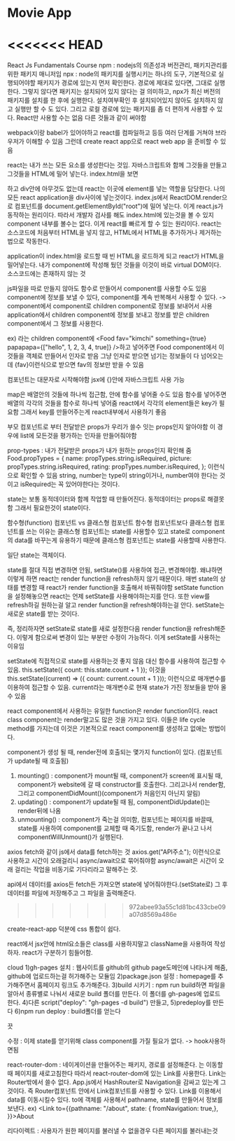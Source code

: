 # Movie App

# <<<<<<< HEAD

React Js Fundamentals Course
npm : nodejs의 의존성과 버전관리, 패키지관리를 위한 패키지 매니저임 
npx : node의 패키지를 실행시키는 하나의 도구, 기본적으로 실행되어야할 패키지가 경로에 있는지 먼저 확인한다. 경로에 제대로 있다면, 그대로 실행한다. 그렇지 않다면 패키지는 설치되어 있지 않다는 걸 의미하고, npx가 최신 버전의 패키지를 설치를 한 후에 실행한다. 설치여부확인 후 설치되어있지 않아도 설치하지 않고 실행만 할 수 도 있다. 그리고 로컬 경로에 있는 패키지를 좀 더 편하게 사용할 수 있다.
React만 사용할 수는 없음 다른 것들과 같이 써야함

webpack이랑 babel가 있어야하고 react를 컴파일하고 등등 여러 단계를 거쳐야 브라우저가 이해할 수 있음
그런데 create react app으로 react web app 을 준비할 수 있음

react는 내가 쓰는 모든 요소를 생성한다는 것임. 자바스크립트와 함께 그것들을 만들고 그것들을 HTML에 밀어 넣는다.
index.html을 보면 <div id="root"></div>하고 div안에 아무것도 없는데 react는 이곳에 element를 넣는 역할을 담당한다.
나의 모든 react application을 div사이에 넣는것이다.
‌‌index.js에서 ReactDOM.render으로 컴포넌트를 document.getElementById("root")에 밀어 넣는다.
이게 react.js가 동작하는 원리이다.
따라서 개발자 검사를 해도 index.html에 있는것을 볼 수 있지 component 내부를 볼수는 없다.
이게 react를 빠르게 할 수 있는 원리이다. react는 소스코드에 처음부터 HTML을 넣지 않고, HTML에서 HTML을 추가하거나 제거하는 법으로 작동한다.

application이 index.html을 로드할 때 빈 HTML을 로드하게 되고 react가 HTML을 밀어넣는다. 내가 component에 작성해 뒀던 것들을
이것이 바로 virtual DOM이다. 소스코드에는 존재하지 않는 것

js파일을 따로 만들지 않아도 함수로 만들어서 component를 사용할 수도 있음
component에 정보를 보낼 수 있다, component를 계속 반복해서 사용할 수 있다.
-> component에서 component로 children component로 정보를 보내어서 사용
application에서 children component에 정보를 보내고 정보를 받은 children component에서 그 정보를 사용한다.

ex) <Food />라는 children component에
<Food fav="kimchi" something={true} papapapa={["hello", 1, 2, 3, 4, true]} />하고 넣어주면
Food component에서 이것들을 객체로 만들어서 인자로 받음
그냥 인자로 받으면 넘기는 정보들이 다 넘어오는데 {fav}이런식으로 받으면 fav의 정보만 받을 수 있음

컴포넌트는 대문자로 시작해야함
jsx에 {}안에 자바스크립트 사용 가능

map은 배열안의 것들에 하나씩 접근함, 안에 함수를 넣어줄 수도 있음
함수를 넣어주면 배열의 각각의 것들을 함수로 하나씩 넣어줌
react에서 각각의 element들은 key가 필요함 그래서 key를 만들어주는게 react내부에서 사용하기 좋음

부모 컴포넌트로 부터 전달받은 props가 우리가 쓸수 잇는 props인지 알아야함
이 경우에 list에 모든것을 평가하는 인자을 만들어줘야함

prop-types : 내가 전달받은 props가 내가 원하는 props인지 확인해 줌
Food.propTypes = {
name: propTypes.string.isRequired,
picture: propTypes.string.isRequired,
rating: propTypes.number.isRequired,
}; 이런식으로 확인할 수 있음
string, number는 type이 string이거나, number여야 한다는 것이고
isRequired는 꼭 있어야한다는 것이다.

state는 보통 동적데이터와 함께 작업할 때 만들어진다.
동적데이터는 props로 해결못함 그래서 필요한것이 state이다.

함수형(function) 컴포넌트 vs 클래스형 컴포넌트
함수형 컴포넌트보다 클래스형 컴포넌트를 쓰는 이유는 클래스형 컴포넌트는 state를 사용할수 있고
state로 component의 data를 바꾸는게 유용하기 때문에 클래스형 컴포넌트는 state를 사용할때 사용한다.

일단 state는 객체이다.

state를 절대 직접 변경하면 안됨, setState()를 사용하여 접근, 변경해야함. 왜냐하면 이렇게 하면 react는 render function을 refresh하지 않기 때문이다.
매번 state의 상태를 변경할 때 react가 render function을 호출해서 바꿔줘야함
setState function을 설정해놓으면 react는 언제 setState를 사용해야하는지를 안다.
또한 view를 refresh하길 원하는걸 알고 render function을 refresh해야하는걸 안다.
setState는 새로운 state를 받는 것이다.

즉, 정리하자면 setState로 state를 새로 설정한다음 render function을 refresh해준다.
이렇게 함으로써 변경이 있는 부분만 수정이 가능하다. 이게 setState를 사용하는 이유임

setState에 직접적으로 state를 사용하는것 좋지 않음
대신 함수를 사용하여 접근할 수 있음.
this.setState({ count: this.state.count + 1 }); 이것을
this.setState((current) => ({ count: current.count + 1 })); 이런식으로 매개변수를 이용하여 접근할 수 있음.
current라는 매개변수로 현재 state가 가진 정보들을 받아 올 수 있음

react component에서 사용하는 유일한 function은 render function이다.
react class component는 render말고도 많은 것을 가지고 있다.
이들은 life cycle method를 가지는데 이것은 기본적으로 react component를 생성하고 없애는 방법이다.

component가 생성 될 때, render전에 호출되는 몇가지 function이 있다. (컴포넌트가 update될 때 호출됨)

1. mounting() : component가 mount될 때, component가 screen에 표시될 때, component가 website에 갈 때 constructor를 호출한다. 그리고나서 render함, 그리고 componentDidMount()(component가 처음인지 아닌지 알림)
2. updating() : component가 update될 때 됨, componentDidUpdate()는 render뒤에 나옴
3. unmounting() : component가 죽는걸 의미함, 컴포넌트는 페이지를 바끌때, state를 사용하여 component를 교체할 때 죽기도함, render가 끝나고 나서 componentWillUnmount()가 실행된다.

axios fetch와 같이 js에서 data를 fetch하는 것
axios.get("API주소"); 이런식으로 사용하고
시간이 오래걸리니 async/await으로 묶어줘야함
async/await은 시간이 오래 걸리는 작업을 비동기로 기다리라고 말해주는 것.

api에서 데이터를 axios든 fetch든 가져오면 state에 넣어줘야한다.(setState로) 그 후 데이터를 파일에 저장해주고 그 파일을 출력해준다.

> > > > > > > 972abee93a55c1d81bc433cbe09a07d8569a486e

create-react-app 덕분에 css 통합이 쉽다.

react에서 jsx안에 html요소들은 class를 사용하지말고 className을 사용하여 작성하자. react가 구분하기 힘들어함.

cloud
1)gh-pages 설치 : 웹사이트를 github의 github page도메인에 나타나게 해줌, github에 업로드하는걸 허가해주는 모듈임
2)package.json 설정 : homepage를 추가해주면서 홈페이지 링크도 추가해준다.
3)build 시키기 : npm run build하면 파일을 알아서 종류별로 나눠서 새로운 build 폴더를 만든다. 이 폴더를 gh-pages에 업로드 한다. 4)다른 script("deploy": "gh-pages -d build") 만들고,
5)predeploy를 만든다
6)npm run deploy : build폴더를 얻는다

끗

수정 : 이제 state를 얻기위해 class component를 가질 필요가 없다. -> hook사용하면됨

react-router-dom : 네이게이션을 만들어주는 패키지, 경로를 설정해준다.
<a>는 이동할때 페이지를 새로고침한다 따라서 react-router-dom에 있는 Link를 사용한다.
Link는 Router밖에서 쓸수 없다. App.js에서 HashRouter로 Navigation을 감싸고 있는게 그것이다.
즉 Router컴포넌트 안에서 Link컴포넌트를 사용할 수 있다.
Link를 이용해서 data를 이동시킬수 있다. to에 객체를 사용해서 pathname, state를 만들어서 정보를 보낸다.
ex) <Link to={{pathname: "/about", state: { fromNavigation: true,}, }}>About</Link>

리다이렉트 : 사용자가 원한 페이지를 불러낼 수 없을경우 다른 페이지를 불러내는것
